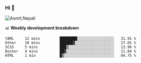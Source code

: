 ### Hi 👋

![Asmit,Nepali](https://media.giphy.com/media/L8K62iTDkzGX6/giphy.gif)
<!--
**asmit99nepali/asmit99nepali** is a ✨ _special_ ✨ repository because its `README.md` (this file) appears on your GitHub profile.

Here are some ideas to get you started:

- 🔭 I’m currently working on ...
- 🌱 I’m currently learning ...
- 👯 I’m looking to collaborate on ...
- 🤔 I’m looking for help with ...
- 💬 Ask me about ...
- 📫 How to reach me: ...
- 😄 Pronouns: ...
- ⚡ Fun fact: ...
-->


📊 **Weekly development breakdown**
<!--START_SECTION:waka-->
```text
YAML     12 mins         ████████░░░░░░░░░░░░░░░░░   31.91 % 
Other    10 mins         ██████▓░░░░░░░░░░░░░░░░░░   27.01 % 
SCSS     5 mins          ███▒░░░░░░░░░░░░░░░░░░░░░   13.96 % 
Docker   4 mins          ██▓░░░░░░░░░░░░░░░░░░░░░░   11.04 % 
HTML     1 min           █▒░░░░░░░░░░░░░░░░░░░░░░░   04.75 % 
```
<!--END_SECTION:waka-->


